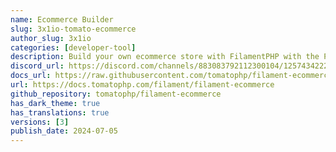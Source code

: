 ```yaml
---
name: Ecommerce Builder
slug: 3x1io-tomato-ecommerce
author_slug: 3x1io
categories: [developer-tool]
description: Build your own ecommerce store with FilamentPHP with the Power of Tomato CMS Builder
discord_url: https://discord.com/channels/883083792112300104/1257434222973685990
docs_url: https://raw.githubusercontent.com/tomatophp/filament-ecommerce/master/README.md
url: https://docs.tomatophp.com/filament/filament-ecommerce
github_repository: tomatophp/filament-ecommerce
has_dark_theme: true
has_translations: true
versions: [3]
publish_date: 2024-07-05
---
```


